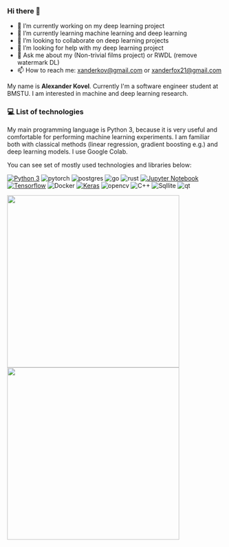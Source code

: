 ### Hi there 👋

- 🔭 I’m currently working on my deep learning project
- 🌱 I’m currently learning machine learning and deep learning
- 👯 I’m looking to collaborate on deep learning projects
- 🤔 I’m looking for help with my deep learning project
- 💬 Ask me about my (Non-trivial films project) or RWDL (remove watermark DL)
- 📫 How to reach me: xanderkov@gmail.com or xanderfox21@gmail.com


My name is **Alexander Kovel**. Currently I'm a software engineer student at BMSTU. I am interested in machine and deep learning research.



### :computer: List of technologies

My main programming language is Python 3, because it is very useful and comfortable for performing machine learning experiments. I am familiar both with classical methods (linear regression, gradient boosting e.g.) and deep learning models. I use Google Colab.

You can see set of mostly used technologies and libraries below:


[![Python 3](https://img.shields.io/badge/Python-FFD43B?style=for-the-badge&logo=python&logoColor=blue)]()
![pytorch](https://img.shields.io/badge/PyTorch-EE4C2C?style=for-the-badge&logo=pytorch&logoColor=white)
![postgres](https://img.shields.io/badge/PostgreSQL-316192?style=for-the-badge&logo=postgresql&logoColor=white)
![go](https://img.shields.io/badge/Go-00ADD8?style=for-the-badge&logo=go&logoColor=white)
![rust](https://img.shields.io/badge/Rust-black?style=for-the-badge&logo=rust&logoColor=#E57324)
[![Jupyter Notebook](https://img.shields.io/badge/Jupyter-F37626.svg?&style=for-the-badge&logo=Jupyter&logoColor=white)]()
[![Tensorflow](https://img.shields.io/badge/TensorFlow-FF6F00?style=for-the-badge&logo=tensorflow&logoColor=white)]()
![Docker](https://img.shields.io/badge/Docker-2CA5E0?style=for-the-badge&logo=docker&logoColor=white)
[![Keras](https://img.shields.io/badge/Keras-D00000?style=for-the-badge&logo=Keras&logoColor=white)]()
![opencv](https://img.shields.io/badge/OpenCV-27338e?style=for-the-badge&logo=OpenCV&logoColor=white)
![C++](https://img.shields.io/badge/C%2B%2B-00599C?style=for-the-badge&logo=c%2B%2B&logoColor=white)
![Sqllite](https://img.shields.io/badge/SQLite-07405E?style=for-the-badge&logo=sqlite&logoColor=white)
![qt](https://img.shields.io/badge/Qt-41CD52?style=for-the-badge&logo=qt&logoColor=white)


<center>
      <div>
           <td><img width="400px" align="left" src="https://github-readme-stats.vercel.app/api?username=xanderkov&theme=gruvbox&show_icons=true&hide_border=true&count_private=true&layout=default&langs_count=8" /> </td>
           <td><img width="400px" align="left" src="https://github-readme-stats.vercel.app/api/top-langs/?username=xanderkov&theme=gruvbox&count_private=true&hide=html,Tex,jupyter%20notebook&layout=compact&langs_count=8" /> </td>
      </div>
</center>

